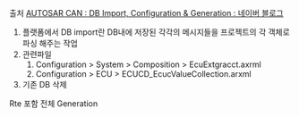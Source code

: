 출처 
[AUTOSAR CAN : DB Import, Configuration & Generation : 네이버 블로그](https://m.blog.naver.com/techref/222435476591)

1. 플랫폼에서 DB import란  DB내에 저장된 각각의 메시지들을 프로젝트의 각 객체로 파싱 해주는 작업
2. 관련파일
	1. Configuration > System > Composition > EcuExtgracct.axrml
	2. Configuration > ECU > ECUCD_EcucValueCollection.arxml
3. 기존 DB 삭제




Rte 포함 전체 Generation
